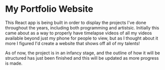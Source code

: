 # My Portfolio Website
This React app is being built in order to display the projects I've done throughout the years, including both programming and artistsic. Initially this came about as a way to properly have timelapse videos of all my videos available beyond just my phone for people to view, but as I thought about it more I figured I'd create a website that shows off all of my talents!

As of now, the project is in an infancy stage, and the outline of how it will be structured has just been finished and this will be updated as more progress is made.

